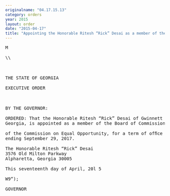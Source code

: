 ```yaml
---
originalname: "04.17.15.13"
category: orders
year: 2015
layout: order
date: "2015-04-17"
title: "Appointing the Honorable Ritesh “Rick” Desai as a member of the Board of Commissioners of the Commission on Equal Opportunity"
---
```

<pre>
M

\\

   

THE STATE OF GEORGIA

EXECUTIVE ORDER

 

BY THE GOVERNOR:

ORDERED: That the Honorable Ritesh “Rick” Desai of Gwinnett County,
Georgia, is appointed as a member of the Board of Commissioners

of the Commission on Equal Opportunity, for a term of ofﬁce
ending September 29, 2017.

The Honorable Ritesh “Rick” Desai
3576 Old Milton Parkway
Alpharetta, Georgia 30005

This seventeenth day of April, 20l 5

W9“);

GOVERNOR

</pre>
